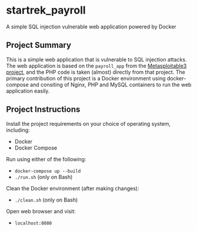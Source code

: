 # startrek_payroll

A simple SQL injection vulnerable web application powered by Docker

## Project Summary

This is a simple web application that is vulnerable to SQL injection attacks. The web application is based on the `payroll_app` from the [Metasploitable3 project](https://github.com/rapid7/metasploitable3), and the PHP code is taken (almost) directly from that project. The primary contribution of this project is a Docker environment using docker-compose and consiting of Nginx, PHP and MySQL containers to run the web application easily.

## Project Instructions

Install the project requirements on your choice of operating system, including:

- Docker
- Docker Compose

Run using either of the following:

- `docker-compose up --build`
- `./run.sh` (only on Bash)

Clean the Docker environment (after making changes):

- `./clean.sh` (only on Bash)

Open web browser and visit:

- `localhost:8080`
